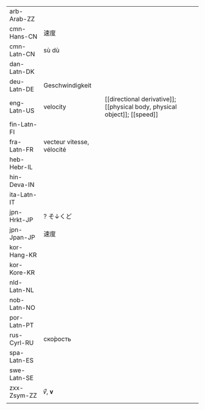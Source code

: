 | | | |
|-|-|-|
| arb-Arab-ZZ |  |  |
| cmn-Hans-CN | 速度 |  |
| cmn-Latn-CN | sù dù |  |
| dan-Latn-DK |  |  |
| deu-Latn-DE | Geschwindigkeit |  |
| eng-Latn-US | velocity | [[directional derivative]]; [[physical body, physical object]]; [[speed]] |
| fin-Latn-FI |  |  |
| fra-Latn-FR | vecteur vitesse, vélocité |  |
| heb-Hebr-IL |  |  |
| hin-Deva-IN |  |  |
| ita-Latn-IT |  |  |
| jpn-Hrkt-JP | ? そ↓くど |  |
| jpn-Jpan-JP | 速度 |  |
| kor-Hang-KR |  |  |
| kor-Kore-KR |  |  |
| nld-Latn-NL |  |  |
| nob-Latn-NO |  |  |
| por-Latn-PT |  |  |
| rus-Cyrl-RU | ско́рость |  |
| spa-Latn-ES |  |  |
| swe-Latn-SE |  |  |
| zxx-Zsym-ZZ | 𝑣⃗, 𝐯 |  |
|  |  |  |
